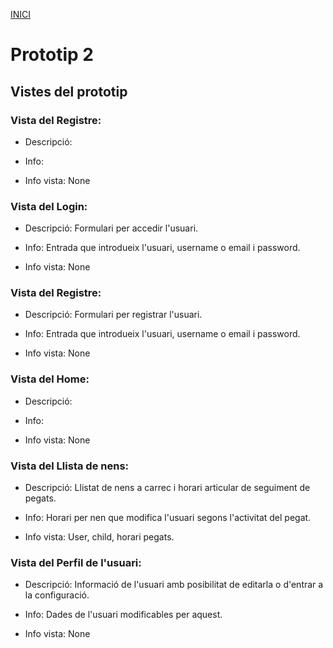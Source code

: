 [INICI](../README.md)

# Prototip 2

## Vistes del prototip

### Vista del Registre:

- Descripció:

- Info:

- Info vista: None

### Vista del Login:

- Descripció: Formulari per accedir l'usuari.

- Info: Entrada que introdueix l'usuari, username o email i password.

- Info vista: None

### Vista del Registre:

- Descripció: Formulari per registrar l'usuari.

- Info: Entrada que introdueix l'usuari, username o email i password.

- Info vista: None

### Vista del Home:

- Descripció: 

- Info:

- Info vista: None

### Vista del Llista de nens:

- Descripció: Llistat de nens a carrec i horari articular de seguiment de pegats.

- Info: Horari per nen que modifica l'usuari segons l'activitat del pegat.

- Info vista: User, child, horari pegats.

### Vista del Perfil de l'usuari:

- Descripció: Informació de l'usuari amb posibilitat de editarla o d'entrar a la configuració.

- Info: Dades de l'usuari modificables per aquest.

- Info vista: None

